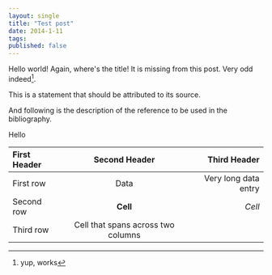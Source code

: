 ```yaml
---
layout: single
title: "Test post"
date: 2014-1-11
tags: 
published: false
---
```



Hello world! Again, where's the title! It is missing from this post. Very odd indeed[^test].

This is a statement that should be attributed to
its source.

And following is the description of the reference to be
used in the bibliography.

Hello 


| First Header  | Second Header | Third Header         |
| :------------ | :-----------: | -------------------: |
| First row     | Data          | Very long data entry |
| Second row    | **Cell**      | *Cell*               |
| Third row     | Cell that spans across two columns  ||



[^test]: yup, works
